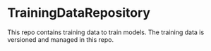 # TrainingDataRepository
This repo contains training data to train models. The training data is versioned and managed in this repo.
